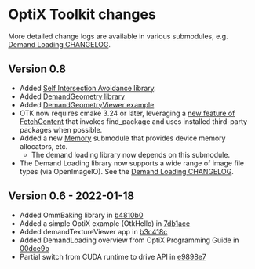 # OptiX Toolkit changes

More detailed change logs are available in various submodules, e.g. 
[Demand Loading CHANGELOG](https://github.com/NVIDIA/otk-demand-loading/blob/master/CHANGELOG.md).

## Version 0.8

* Added [Self Intersection Avoidance library](https://github.com/NVIDIA/otk-shader-util).
* Added [DemandGeometry library](https://github.com/NVIDIA/otk-demand-loading/tree/master/DemandGeometry)
* Added [DemandGeometryViewer example](https://github.com/NVIDIA/otk-examples/tree/master/DemandLoading/DemandGeometryViewer)
* OTK now requires cmake 3.24 or later, leveraging a [new feature of FetchContent](https://cmake.org/cmake/help/latest/guide/using-dependencies/index.html#fetchcontent-and-find-package-integration) that invokes find_package and uses installed third-party packages when possible. 
* Added a new [Memory](https://github.com/NVIDIA/otk-memory) submodule that provides device memory allocators, etc.
  * The demand loading library now depends on this submodule.
* The Demand Loading library now supports a wide range of image file types (via OpenImageIO).  See 
the [Demand Loading CHANGELOG](https://github.com/NVIDIA/otk-demand-loading/blob/master/CHANGELOG.md).

## Version 0.6 - 2022-01-18

* Added OmmBaking library in [b4810b0](commit/b4810b0)
* Added a simple OptiX example (OtkHello) in [7db1ace](commit/94628f28f05e6b19b4c956b53d06bf6d37db1ace)
* Added demandTextureViewer app in [b3c418c](commit/c8643dc18726ba7ae12a3821884b97901b3c418c)
* Added DemandLoading overview from OptiX Programming Guide in [00dce9b](commit/d139700afa7b3841c9d1b8938d4eca72e00dce9b)
* Partial switch from CUDA runtime to drive API in [e9898e7](commit/92a30c3b195286b30f3186662b175f968e9898e7)
